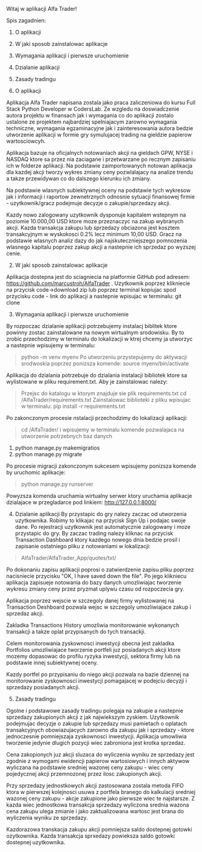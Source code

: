 Witaj w aplikacji Alfa Trader!

Spis zagadnien:
1. O aplikacji
2. W jaki sposob zainstalowac aplikacje
3. Wymagania aplikacji i pierwsze uruchomienie
4. Dzialanie aplikacji
5. Zasady tradingu

1. O aplikacji

Aplikacja Alfa Trader napisana zostala jako praca zaliczeniowa do kursu Full Stack Python Developer w CodersLab.
Ze wzgledu na doswiadczenie autora projektu w finansach jak i wymagania co do aplikacji zostalo ustalone ze
projektem najbardziej spelniajacym zarowno wymagania techniczne, wymagania egzaminacyjne jak i zainteresowania autora
bedzie utworzenie aplikacji w formie gry symulujacej trading na gieldzie papierow wartosciowcyh.

Aplikacja bazuje na oficjalnych notowaniach akcji na gieldach GPW, NYSE i NASDAQ ktore sa przez nia zaciagane i przetwarzane
po recznym zapisaniu ich w folderze aplikacji. Na podstawie zaimportowanych notowan aplikacja dla kazdej akcji tworzy
wykres zmiany ceny pozwlalajacy na analize trendu a takze przewidywan co do dalszego kierunku ich zmiany.

Na podstawie wlasnych subiektywnej oceny na podstawie tych wykresow jak i informacji i raportow zewnetrznych odnosnie
sytuacji finansowej firmie - uzytkownik/gracz podejmuje decyzje o zakupie/sprzedazy akcji.

Kazdy nowo zalogowany uzytkownik dysponuje kapitalem wstepnym na poziomie 10.000,00 USD ktore moze przeznaczyc na zakup
wybranych akcji. Kazda transakcja zakupu lub sprzedazy obciazona jest kosztem transakcyjnym w wyskokosci 0.2%
lecz minimum 10,00 USD. Gracz na podstawie wlasnych analiz dazy do jak najskuteczniejszego pomnozenia wlasnego kapitalu
poprzez zakup akcji a nastepnie ich sprzedaz po wyzszej cenie.

2. W jaki sposob zainstalowac aplikacje

Aplikacja dostepna jest do sciagniecia na platformie GitHub pod adresem: https://github.com/marcustroh/AlfaTrader .
Uzytkownik poprzez klikniecie na przycisk code->download zip lub poprzez terminal kopiujac spod przycisku code -
link do aplikacji a nastepnie wpisujac w terminalu:
git clone <link>

3. Wymagania aplikacji i pierwsze uruchomienie

By rozpoczac dzialanie aplikacji potrzebujemy instalacj biblitek ktore powinny zostac zainstalowane na nowym wirtualnym
srodowisku. By to zrobic przechodzimy w terminalu do lokalizacji w ktrej chcemy ja utworzyc a nastepnie wpisujemy
w terminalu:
>python -m venv myenv
Po utworzeniu przystepujemy do aktywacji srodwoskia poprzez ponizsza komende:
>source myenv/bin/activate

Aplikacja do dzialania potrzebuje do dzialania instalacji bibliotek ktore sa wylistowane w pliku requirement.txt.
Aby je zainstalowac nalezy:
> Przejsc do katalogu w ktorym znajduje sie plik requirements.txt
 cd /AlfaTrader/requirements.txt
> Zainstalowac biblioteki z pliku wpisujac w terminalu:
 pip install -r requirements.txt

 Po zakonczonym procesie nstalacji przechodzimy do lokalizacji aplikacji:
 > cd /AlfaTrader/
 i wpisujemy w terminalu komende pozwalajaca na utworzenie potrzebnych baz danych
 1. python manage.py makemigratios
 2. python manage.py migrate

Po procesie migracji zakonczonym sukcesem wpisujemy ponizsza komende by uruchomic aplikacje:
> python manage.py runserver

Powyzsza komenda uruchamia wirtualny serwer ktory uruchamia aplikacje dzialajace w przegladarce pod linkiem:
http://127.0.0.1:8000/

4. Dzialanie aplikacji
By przystapic do gry nalezy zaczac od utworzenia uzytkownika. Robimy to klikajac na przycisk Sign Up i podajac swoje
dane. Po rejestracji uzytkownik jest automatycznie zalogowany i moze przystapic do gry.
By zaczac trading nalezy kliknac na przycisk Transaction Dashboard ktory kazdego nowego dnia bedzie prosil i zapisanie ostatniego
pliku z notowaniami w lokalizacji:
>AlfaTrader/AlfaTrader_App/quotes/txt/

Po dokonaniu zapisu aplikacji poprosi o zatwierdzenie zapisu pliku poprzez nacisniecie przycisku "OK, I have saved down the file".
Po jego klikniecu aplikacja zapisueje notowania do bazy danych umozliwiajac tworzenie wykresu zmiany ceny przez pryzmat
uplywu czasu od rozpoczecia gry.

Aplikacja poprzez wejscie w szczegoly danej firmy wylistowanej na Transaction Deshboard pozwala wejsc w szczegoly umozliwiajace
zakup i sprzedaz akcji.

Zakladka Transactions History umozliwia monitorowanie wykonanych transakcji a takze oplat przypisanych do tych transackji.

Celem monitorowania zyskownosci inwestycji obecna jest zakladka Portfolios umozliwiajace tworzenie portfeli juz posiadanych
akcji ktore mozemy dopasowac do profilu ryzyka inwestycji, sektora firmy lub na podstawie innej subiektywnej oceny.

Kazdy portfel po przypisaniu do niego akcji pozwala na bazie dziennej na monitorowanie zyskownosci inwestycji
pomagajacej w podejciu decyzji i sprzedazy posiadanych akcji.

5. Zasady tradingu

Ogolne i podstawowe zasady tradingu polegaja na zakupie a nastepnie sprzedazy zakupionych akcji z jak najwiekszym zyskiem.
Uzytkownik podejmujac decyzje o zakupie lub sprzedazy musi pamietach o oplatach transakcyjnych obowiazujacych zarowno
dla zakupu jak i sprzedazy - ktore jednoczesnie pomniejszaja zyskownosci inwestycji.
Aplikacja umowliwia tworzenie jedynie dlugich pozycji wiec zabroniona jest krotka sprzedaz.

Cena zakopionych juz akcji sluzaca do wyliczenia wyniku ze sprzedazy jest zgodnie z wymogami ewidencji papierow wartosiowych
i innych aktywow wyliczana na podstawie sredniej wazonej ceny zakupu - wiec ceny pojedycznej akcji przemnozonej przez
ilosc zakupionych akcji.

Przy sprzedazy jednostkowych akcji zastosowana zostala metoda FIFO ktora w pierwszej kolejnosci usuwa z portfela branego do
kalkulacji sredniej wazonej ceny zakupu - akcje zakupione jako pierwsze wiec te najstarsze. Z kazda wiec jednostkowa
transakcja sprzedazy wyliczona srednia wazona cena zakupu ulega zmianie i jako zaktualizowana wartosc jest
brana do wyliczenia wyniku ze sprzedazy.

Kazdorazowa transkacja zakupu akcji pomniejsza saldo dostepnej gotowki ozytkownika. Kazda transakcja sprxedazy powieksza
saldo gotowki dostepnej uzytkownika.
